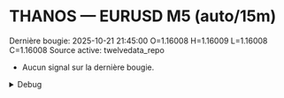 # THANOS — EURUSD M5 (auto/15m)
Dernière bougie: 2025-10-21 21:45:00  O=1.16008  H=1.16009  L=1.16008  C=1.16008
Source active: twelvedata_repo

- Aucun signal sur la dernière bougie.

<details><summary>Debug</summary>

- TD_API_KEY manquant.

</details>